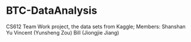 # BTC-DataAnalysis
CS612 Team Work project, the data sets from Kaggle;
Members:
Shanshan Yu
Vincent (Yunsheng Zou)
Bill (Jiongjie Jiang)
